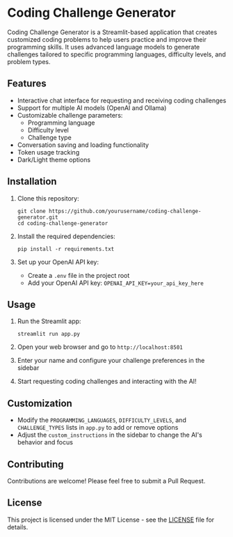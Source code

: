 # Coding Challenge Generator

Coding Challenge Generator is a Streamlit-based application that creates customized coding problems to help users practice and improve their programming skills. It uses advanced language models to generate challenges tailored to specific programming languages, difficulty levels, and problem types.

## Features

- Interactive chat interface for requesting and receiving coding challenges
- Support for multiple AI models (OpenAI and Ollama)
- Customizable challenge parameters:
  - Programming language
  - Difficulty level
  - Challenge type
- Conversation saving and loading functionality
- Token usage tracking
- Dark/Light theme options

## Installation

1. Clone this repository:
   ```
   git clone https://github.com/yourusername/coding-challenge-generator.git
   cd coding-challenge-generator
   ```

2. Install the required dependencies:
   ```
   pip install -r requirements.txt
   ```

3. Set up your OpenAI API key:
   - Create a `.env` file in the project root
   - Add your OpenAI API key: `OPENAI_API_KEY=your_api_key_here`

## Usage

1. Run the Streamlit app:
   ```
   streamlit run app.py
   ```

2. Open your web browser and go to `http://localhost:8501`

3. Enter your name and configure your challenge preferences in the sidebar

4. Start requesting coding challenges and interacting with the AI!

## Customization

- Modify the `PROGRAMMING_LANGUAGES`, `DIFFICULTY_LEVELS`, and `CHALLENGE_TYPES` lists in `app.py` to add or remove options
- Adjust the `custom_instructions` in the sidebar to change the AI's behavior and focus

## Contributing

Contributions are welcome! Please feel free to submit a Pull Request.

## License

This project is licensed under the MIT License - see the [LICENSE](LICENSE) file for details.
